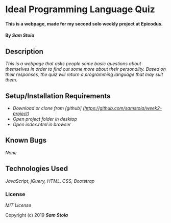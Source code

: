 # Ideal Programming Language Quiz

#### This is a webpage, made for my second solo weekly project at Epicodus.

#### By _Sam Stoia_

## Description

_This is a webpage that asks people some basic questions about themselves in order to
find out some more about their personality. Based on their responses, the quiz will return
a programming language that may suit them._

## Setup/Installation Requirements

* _Download or clone from [github] (https://github.com/samstoia/week2-project)_
* _Open project folder in desktop_
* _Open index.html in browser_

## Known Bugs

_None_

## Technologies Used

_JavaScript, jQuery, HTML, CSS, Bootstrap_

### License

*MIT License*

Copyright (c) 2019 **_Sam Stoia_**
